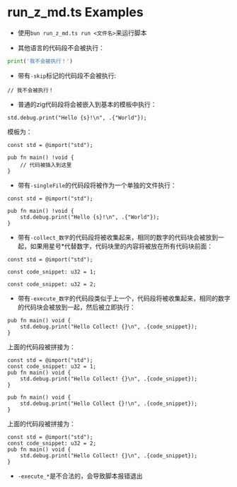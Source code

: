 # run_z_md.ts Examples

- 使用`bun run_z_md.ts run <文件名>`来运行脚本

- 其他语言的代码段不会被执行：

```python
print('我不会被执行！')
```

- 带有`-skip`标记的代码段不会被执行:

```zig -skip
// 我不会被执行！
```

- 普通的zig代码段将会被嵌入到基本的模板中执行：

```zig
std.debug.print("Hello {s}!\n", .{"World"});
```

模板为：
```zig -skip
const std = @import("std");

pub fn main() !void {
    // 代码被插入到这里
}
```

- 带有`-singleFile`的代码段将被作为一个单独的文件执行：

```zig -singleFile
const std = @import("std");

pub fn main() !void {
    std.debug.print("Hello {s}!\n", .{"World"});
}
```

- 带有`-collect_数字`的代码段将被收集起来，相同的数字的代码块会被放到一起，如果用星号*代替数字，代码块里的内容将被放在所有代码块前面：

```zig -collect_*
const std = @import("std");
```

```zig -collect_1
const code_snippet: u32 = 1;
```

```zig -collect_2
const code_snippet: u32 = 2;
```

- 带有`-execute_数字`的代码段类似于上一个，代码段将被收集起来，相同的数字的代码块会被放到一起，然后被立即执行：

```zig -execute_1
pub fn main() void {
    std.debug.print("Hello Collect! {}\n", .{code_snippet});
}
```

上面的代码段被拼接为：
```zig -skip
const std = @import("std");
const code_snippet: u32 = 1;
pub fn main() void {
    std.debug.print("Hello Collect! {}\n", .{code_snippet});
}
```

```zig -execute_2
pub fn main() void {
    std.debug.print("Hello Collect {}!\n", .{code_snippet});
}
```

上面的代码段被拼接为：
```zig -skip
const std = @import("std");
const code_snippet: u32 = 2;
pub fn main() void {
    std.debug.print("Hello Collect! {}\n", .{code_snippet});
}
```

- `-execute_*`是不合法的，会导致脚本报错退出